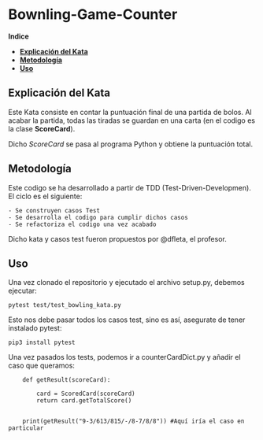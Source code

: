 # Bownling-Game-Counter
**Indice**
 - [**Explicación del Kata**](##Explicación-del-Kata)
 - [**Metodología**](##Metodología)
 - [**Uso**](##Uso)
    
## Explicación del Kata
Este Kata consiste en contar la puntuación final de una partida de bolos. Al acabar la partida, todas las tiradas se guardan en una carta (en el codigo es la clase __ScoreCard__). 

Dicho *ScoreCard* se pasa al programa Python y obtiene la puntuación total.

## Metodología

Este codigo se ha desarrollado a partir de TDD (Test-Driven-Developmen). El ciclo es el siguiente:

    - Se construyen casos Test
    - Se desarrolla el codigo para cumplir dichos casos
    - Se refactoriza el codigo una vez acabado

Dicho kata y casos test fueron propuestos por @dfleta, el profesor.

## Uso

Una vez clonado el repositorio y ejecutado el archivo setup.py, debemos ejecutar:
```
pytest test/test_bowling_kata.py
```
Esto nos debe pasar todos los casos test, sino es así, asegurate de tener instalado pytest:
```
pip3 install pytest
```
Una vez pasados los tests, podemos ir a counterCardDict.py y añadir el caso que queramos:
```
    def getResult(scoreCard):

        card = ScoredCard(scoreCard)
        return card.getTotalScore()    


    print(getResult("9-3/613/815/-/8-7/8/8")) #Aquí iría el caso en particular 

```
